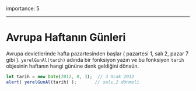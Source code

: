 importance: 5

---

# Avrupa Haftanın Günleri

Avrupa devletlerinde hafta pazartesinden başlar ( pazartesi 1, salı 2, pazar 7 gibi ). `yerelGunAl(tarih)` adında bir fonksiyon yazın ve bu fonksiyon `tarih` objesinin haftanın hangi gününe denk geldiğini dönsün.

```js no-beautify
let tarih = new Date(2012, 0, 3);  // 3 Ocak 2012
alert( yerelGunAl(tarih) );       // salı,2 dönmeli
```
